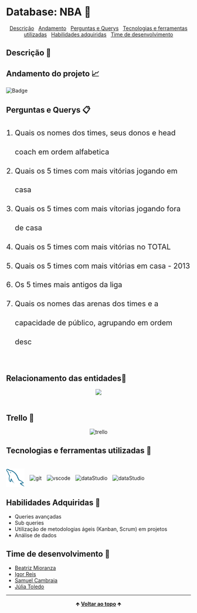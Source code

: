 # Database: NBA 🏀
<div id="inicio" align=center>
  <a href="#descrição">Descrição</a>&nbsp;&nbsp;
  <a href="#andamento">Andamento</a>&nbsp;&nbsp;
  <a href="#perguntas">Perguntas e Querys</a>&nbsp;&nbsp;
  <a href="#linguagens">Tecnologias e ferramentas utilizadas</a>&nbsp;&nbsp;
  <a href="#habilidades">Habilidades adquiridas</a>&nbsp;&nbsp;
  <a href="#grupo">Time de desenvolvimento</a> 
</div>

<h2 id="descrição">Descrição 🔎</h2>
  
<h2 id="andamento">Andamento do projeto 📈</h2>

  ![Badge](https://img.shields.io/website?down_color=Concluido&label=Status&style=for-the-badge&up_message=Concluido&url=https%3A%2F%2Fgithub.com/BeatrizMioranza/Database-NBA)
<h2  href="#perguntas"> Perguntas e Querys 📋 </h2>

<ol style="line-height:370%">
    <li style="font-size: 20px">Quais os nomes dos times, seus donos e head coach em ordem alfabetica </li>
    <li style="font-size: 20px">Quais os 5 times com mais vitórias jogando em casa</li>
    <li style="font-size: 20px">Quais os 5 times com mais vítorias jogando fora de casa</li>
    <li style="font-size: 20px">Quais os 5 times com mais vitórias no TOTAL</li>
    <li style="font-size: 20px">Quais os 5 times com mais vitórias em casa - 2013</li>
    <li style="font-size: 20px">Os 5 times mais antigos da liga</li>
    <li style="font-size: 20px">Quais os nomes das arenas dos times e a capacidade de público, agrupando em ordem desc</li>
</ol>

<br>

<h2>Relacionamento das entidades📑 </h2>

<div align="center">
    <img src=/>
</div>
<br>

<h2>Trello 📝</h2>

<div align="center">
    <img src="src/View/assets/img/trello.png" alt="trello"/>
</div>
<h2 id="linguagens">Tecnologias e ferramentas utilizadas 🔧</h2>

<img align="center" alt="mysql" height="10%" width="10%" style="margin-right:10px; margin-top:20px" src="https://raw.githubusercontent.com/devicons/devicon/master/icons/mysql/mysql-original.svg"/>
<img align="center" alt="git" height="10%" width="10%" style="margin-right:10px; margin-top:20px" src="https://cdn.jsdelivr.net/gh/devicons/devicon/icons/git/git-original.svg"/>
<img align="center" alt="vscode" height="10%" width="10%" style="margin-right:10px; margin-top:20px" src="https://cdn.jsdelivr.net/gh/devicons/devicon/icons/vscode/vscode-original.svg"/>
<img align="center" alt="dataStudio" height="10%" width="10%" style="margin-right:10px; margin-top:20px" src="https://api.iconify.design/logos/google-data-studio.svg"/>
<img  align="center" alt="dataStudio" height="10%" width="10%" style="margin-right:10px; margin-top:20px"
src="https://cdn.jsdelivr.net/gh/devicons/devicon/icons/trello/trello-plain.svg" />
          
 <br>

<h2 id="habilidades">Habilidades Adquiridas 📝</h2>

  - Queries avançadas
  - Sub queries
  - Utilização de metodologias ágeis (Kanban, Scrum) em projetos
  - Análise de dados

<h2 id="grupo">Time de desenvolvimento 🐉</h2>

  - [Beatriz Mioranza](https://www.linkedin.com/in/beatrizmioranza/)
  - [Igor Reis](https://www.linkedin.com/in/igor-reis-b6b84120a/)
  - [Samuel Cambraia](https://www.linkedin.com/in/samuel-cambraia-da-silva-7bb0451a3/)
  - [Júlia Toledo](https://www.linkedin.com/in/julia-toledo-bueno/)
  

<hr>
<div align="center">
  &#129145;&nbsp;<a href="#inicio"><strong>Voltar ao topo</strong></a>&nbsp;&#129145;
</div>